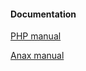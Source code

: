 #### Documentation

[PHP manual](https://www.php.net/manual/en/index.php)

[Anax manual](https://github.com/canax)

